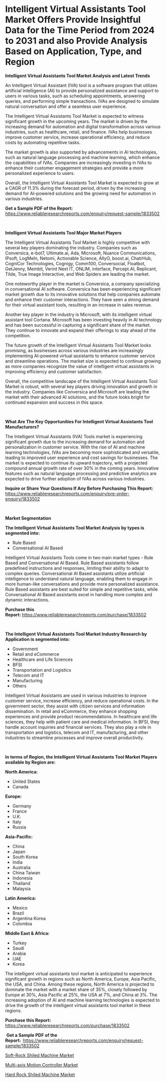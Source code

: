 <p><h1>Intelligent Virtual Assistants Tool Market Offers Provide Insightful Data for the Time Period from 2024 to 2031 and also Provide Analysis Based on Application, Type, and Region</h1></p><p><strong>Intelligent Virtual Assistants Tool Market Analysis and Latest Trends</strong></p>
<p><p>An Intelligent Virtual Assistant (IVA) tool is a software program that utilizes artificial intelligence (AI) to provide personalized assistance and support to users in various tasks, such as scheduling appointments, answering queries, and performing simple transactions. IVAs are designed to simulate natural conversation and offer a seamless user experience.</p><p>The Intelligent Virtual Assistants Tool Market is expected to witness significant growth in the upcoming years. The market is driven by the increasing demand for automation and digital transformation across various industries, such as healthcare, retail, and finance. IVAs help businesses improve customer service, increase operational efficiency, and reduce costs by automating repetitive tasks.</p><p>The market growth is also supported by advancements in AI technologies, such as natural language processing and machine learning, which enhance the capabilities of IVAs. Companies are increasingly investing in IVAs to enhance their customer engagement strategies and provide a more personalized experience to users.</p><p>Overall, the Intelligent Virtual Assistants Tool Market is expected to grow at a CAGR of 11.3% during the forecast period, driven by the increasing demand for AI-powered solutions and the growing need for automation in various industries.</p></p>
<p><strong>Get a Sample PDF of the Report:&nbsp;</strong> <a href="https://www.reliableresearchreports.com/enquiry/request-sample/1833502">https://www.reliableresearchreports.com/enquiry/request-sample/1833502</a></p>
<p>&nbsp;</p>
<p><strong>Intelligent Virtual Assistants Tool Major Market Players</strong></p>
<p><p>The Intelligent Virtual Assistants Tool Market is highly competitive with several key players dominating the industry. Companies such as Conversica, e-bot7, Ultimate.ai, Ada, Microsoft, Nuance Communications, IPsoft, LogMeIn, Netomi, Actionable Science, AllyO, boost.ai, ChatrHub, CogniCor Technologies, Cognigy, Comm100, Conversocial, Floatbot, GetJenny, Membit, Verint Next IT, ONLIM, interface, Percept.AI, Replicant, Tilde, True Image Interactive, and Web Spiders are leading the market.</p><p>One noteworthy player in the market is Conversica, a company specializing in conversational AI software. Conversica has been experiencing significant market growth due to its innovative solutions that help companies automate and enhance their customer interactions. They have seen a strong demand for their virtual assistant tools, resulting in an increase in sales revenue.</p><p>Another key player in the industry is Microsoft, with its intelligent virtual assistant tool Cortana. Microsoft has been investing heavily in AI technology and has been successful in capturing a significant share of the market. They continue to innovate and expand their offerings to stay ahead of the competition.</p><p>The future growth of the Intelligent Virtual Assistants Tool Market looks promising, as businesses across various industries are increasingly implementing AI-powered virtual assistants to enhance customer service and streamline operations. The market size is expected to continue growing as more companies recognize the value of intelligent virtual assistants in improving efficiency and customer satisfaction.</p><p>Overall, the competitive landscape of the Intelligent Virtual Assistants Tool Market is robust, with several key players driving innovation and growth in the industry. Companies like Conversica and Microsoft are leading the market with their advanced AI solutions, and the future looks bright for continued expansion and success in this space.</p></p>
<p>&nbsp;</p>
<p><strong>What Are The Key Opportunities For Intelligent Virtual Assistants Tool Manufacturers?</strong></p>
<p><p>The Intelligent Virtual Assistants (IVA) Tools market is experiencing significant growth due to the increasing demand for automation and personalization in customer service. With the rise of AI and machine learning technologies, IVAs are becoming more sophisticated and versatile, leading to improved user experience and cost savings for businesses. The market is expected to continue its upward trajectory, with a projected compound annual growth rate of over 30% in the coming years. Innovative features such as natural language processing and predictive analytics are expected to drive further adoption of IVAs across various industries.</p></p>
<p><strong>Inquire or Share Your Questions If Any Before Purchasing This Report:</strong> <a href="https://www.reliableresearchreports.com/enquiry/pre-order-enquiry/1833502">https://www.reliableresearchreports.com/enquiry/pre-order-enquiry/1833502</a></p>
<p>&nbsp;</p>
<p><strong>Market Segmentation</strong></p>
<p><strong>The Intelligent Virtual Assistants Tool Market Analysis by types is segmented into:</strong></p>
<p><ul><li>Rule Based</li><li>Conversational AI Based</li></ul></p>
<p><p>Intelligent Virtual Assistants Tools come in two main market types - Rule Based and Conversational AI Based. Rule Based assistants follow predefined instructions and responses, limiting their ability to adapt to complex queries. Conversational AI Based assistants utilize artificial intelligence to understand natural language, enabling them to engage in more human-like conversations and provide more personalized assistance. Rule Based assistants are best suited for simple and repetitive tasks, while Conversational AI Based assistants excel in handling more complex and dynamic interactions.</p></p>
<p><strong>Purchase this Report:&nbsp;</strong><a href="https://www.reliableresearchreports.com/purchase/1833502">https://www.reliableresearchreports.com/purchase/1833502</a></p>
<p>&nbsp;</p>
<p><strong>The Intelligent Virtual Assistants Tool Market Industry Research by Application is segmented into:</strong></p>
<p><ul><li>Government</li><li>Retail and eCommerce</li><li>Healthcare and Life Sciences</li><li>BFSI</li><li>Transportation and Logistics</li><li>Telecom and IT</li><li>Manufacturing</li><li>Others</li></ul></p>
<p><p>Intelligent Virtual Assistants are used in various industries to improve customer service, increase efficiency, and reduce operational costs. In the government sector, they assist with citizen services and information dissemination. In retail and eCommerce, they enhance shopping experiences and provide product recommendations. In healthcare and life sciences, they help with patient care and medical information. In BFSI, they handle account inquiries and financial services. They also play a role in transportation and logistics, telecom and IT, manufacturing, and other industries to streamline processes and improve overall productivity.</p></p>
<p>&nbsp;</p>
<p><strong>In terms of Region, the Intelligent Virtual Assistants Tool Market Players available by Region are:</strong></p>
<p>
    <p> <strong> North America: </strong>
        <ul>
            <li>United States</li>
            <li>Canada</li>
        </ul>
        </p> 
    <p> <strong> Europe: </strong>
        <ul>
            <li>Germany</li>
            <li>France</li>
            <li>U.K.</li>
            <li>Italy</li>
            <li>Russia</li>
        </ul>
        </p> 
    <p> <strong> Asia-Pacific: </strong>
        <ul>
            <li>China</li>
            <li>Japan</li>
            <li>South Korea</li>
            <li>India</li>
            <li>Australia</li>
            <li>China Taiwan</li>
            <li>Indonesia</li>
            <li>Thailand</li>
            <li>Malaysia</li>
        </ul>
        </p> 
    <p> <strong> Latin America: </strong>
        <ul>
            <li>Mexico</li>
            <li>Brazil</li>
            <li>Argentina Korea</li>
            <li>Colombia</li>
        </ul>
        </p> 
    <p> <strong> Middle East & Africa: </strong>
        <ul>
            <li>Turkey</li>
            <li>Saudi</li>
            <li>Arabia</li>
            <li>UAE</li>
            <li>Korea</li>
        </ul>
    </p>
    </p>
<p><p>The intelligent virtual assistants tool market is anticipated to experience significant growth in regions such as North America, Europe, Asia Pacific, the USA, and China. Among these regions, North America is projected to dominate the market with a market share of 35%, closely followed by Europe at 30%, Asia Pacific at 25%, the USA at 7%, and China at 3%. The increasing adoption of AI and machine learning technologies is expected to drive the growth of the intelligent virtual assistants tool market in these regions.</p></p>
<p><strong>Purchase this Report: </strong><a href="https://www.reliableresearchreports.com/purchase/1833502">https://www.reliableresearchreports.com/purchase/1833502</a></p>
<p>&nbsp;<strong>Get a Sample PDF of the Report:&nbsp;&nbsp;</strong><a href="https://www.reliableresearchreports.com/enquiry/request-sample/1833502">https://www.reliableresearchreports.com/enquiry/request-sample/1833502</a></p>
<p><strong></strong></p>
<p><p><a href="https://github.com/lataunyatinikmelvin59ilbd0dv/Market-Research-Report-List-1/blob/main/soft-rock-shiled-machine-market.md">Soft-Rock Shiled Machine Market</a></p><p><a href="https://github.com/pgtimber/Market-Research-Report-List-1/blob/main/multi-axis-motion-controller-market.md">Multi-axis Motion Controller Market</a></p><p><a href="https://github.com/JameTravis/Market-Research-Report-List-3/blob/main/hard-rock-shiled-machine-market.md">Hard Rock Shiled Machine Market</a></p></p>